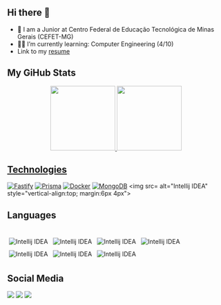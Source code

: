## Hi there 👋

- 🏫 I am a Junior at Centro Federal de Educação Tecnológica de Minas Gerais (CEFET-MG)
- 🧑‍🎓 I’m currently learning: Computer Engineering (4/10)
- Link to my [resume](https://lattes.cnpq.br/6030319028658067)

## My GiHub Stats
<div align="center">
  <a href="https://github.com/PedroRonzani18">
  <img height="150em" src="https://github-readme-stats.vercel.app/api?username=PedroRonzani18&show_icons=true&theme=dark&include_all_commits=true&count_private=true"/>
  <img height="150em" src="https://github-readme-stats.vercel.app/api/top-langs/?username=PedroRonzani18&layout=compact&langs_count=7&theme=dark"/>
  

</div>

## Technologies

[![Fastify](https://img.shields.io/badge/fastify-%23000000.svg?style=for-the-badge&logo=fastify&logoColor=white)](https://fastify.dev/docs/latest/Guides/)
[![Prisma](https://img.shields.io/badge/Prisma-3982CE?style=for-the-badge&logo=Prisma&logoColor=white)](https://www.prisma.io/docs)
[![Docker](https://img.shields.io/badge/docker-%230db7ed.svg?style=for-the-badge&logo=docker&logoColor=white)](https://docs.docker.com/)
[![MongoDB](https://img.shields.io/badge/MongoDB-4EA94B?style=for-the-badge&logo=mongodb&logoColor=white)](https://www.mongodb.com/)
  <img src= alt="Intellij IDEA" style="vertical-align:top; margin:6px 4px">

  
## Languages
  
<div style="display: inline_block"><br>    
  
  <img src="https://img.shields.io/badge/C%2B%2B-00599C?style=for-the-badge&logo=c%2B%2B&logoColor=white" alt="Intellij IDEA" alt="Intellij IDEA" style="vertical-align:top; margin:6px 4px">
  
  <img src="https://img.shields.io/badge/C-00599C?style=for-the-badge&logo=c&logoColor=white" alt="Intellij IDEA" alt="Intellij IDEA" style="vertical-align:top; margin:6px 4px">
  
  <img src="https://img.shields.io/badge/Java-ED8B00?style=for-the-badge&logo=java&logoColor=white" alt="Intellij IDEA" alt="Intellij IDEA" style="vertical-align:top; margin:6px 4px">
  
  <img src="https://img.shields.io/badge/python-3670A0?style=for-the-badge&logo=python&logoColor=ffdd54" alt="Intellij IDEA" style="vertical-align:top; margin:6px 4px">
  
  <img src="https://img.shields.io/badge/OpenGL-%23FFFFFF.svg?style=for-the-badge&logo=opengl" alt="Intellij IDEA" style="vertical-align:top; margin:6px 4px">

  <img src="https://img.shields.io/badge/TypeScript-007ACC?style=for-the-badge&logo=typescript&logoColor=white" alt="Intellij IDEA" style="vertical-align:top; margin:6px 4px">

  <img src="https://img.shields.io/badge/JavaScript-F7DF1E?style=for-the-badge&logo=javascript&logoColor=black" alt="Intellij IDEA" style="vertical-align:top; margin:6px 4px">


</div>
  
## Social Media

  <a href="https://www.instagram.com/ronzani_pedro/" target="_blank"><img src="https://img.shields.io/badge/-Instagram-%23E4405F?style=for-the-badge&logo=instagram&logoColor=white" target="_blank"></a>
  <a href = "mailto:pedroaugustogabironzani@gmail.com"><img src="https://img.shields.io/badge/-Gmail-%23333?style=for-the-badge&logo=gmail&logoColor=white" target="_blank"></a>
  <a href="https://www.linkedin.com/in/pedro-augusto-de-portilho-ronzani-39739a261/" target="_blank"><img src="https://img.shields.io/badge/-LinkedIn-%230077B5?style=for-the-badge&logo=linkedin&logoColor=white" target="_blank"></a> 
